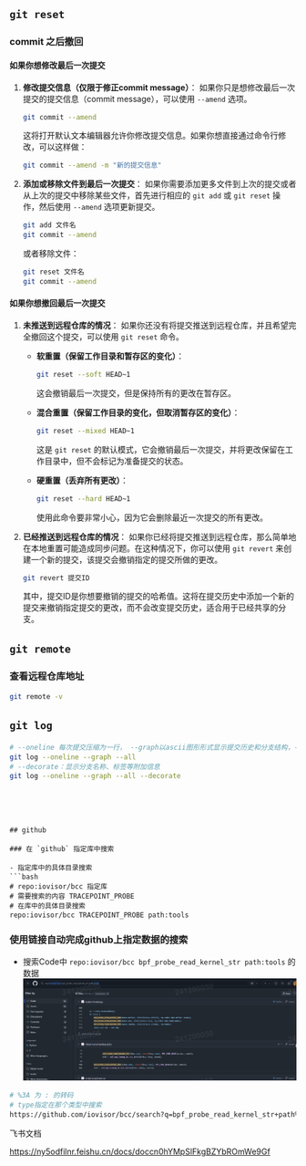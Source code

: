 



## `git reset`

### commit 之后撤回

#### 如果你想修改最后一次提交

1. **修改提交信息（仅限于修正commit message）**：
   如果你只是想修改最后一次提交的提交信息（commit message），可以使用 `--amend` 选项。
   ```sh
   git commit --amend
   ```
   这将打开默认文本编辑器允许你修改提交信息。如果你想直接通过命令行修改，可以这样做：
   ```sh
   git commit --amend -m "新的提交信息"
   ```

2. **添加或移除文件到最后一次提交**：
   如果你需要添加更多文件到上次的提交或者从上次的提交中移除某些文件，首先进行相应的 `git add` 或 `git reset` 操作，然后使用 `--amend` 选项更新提交。
   ```sh
   git add 文件名
   git commit --amend
   ```
   或者移除文件：
   ```sh
   git reset 文件名
   git commit --amend
   ```

#### 如果你想撤回最后一次提交

1. **未推送到远程仓库的情况**：
   如果你还没有将提交推送到远程仓库，并且希望完全撤回这个提交，可以使用 `git reset` 命令。
   
   - **软重置（保留工作目录和暂存区的变化）**：
     ```sh
     git reset --soft HEAD~1
     ```
     这会撤销最后一次提交，但是保持所有的更改在暂存区。

   - **混合重置（保留工作目录的变化，但取消暂存区的变化）**：
     ```sh
     git reset --mixed HEAD~1
     ```
     这是 `git reset` 的默认模式，它会撤销最后一次提交，并将更改保留在工作目录中，但不会标记为准备提交的状态。

   - **硬重置（丢弃所有更改）**：
     ```sh
     git reset --hard HEAD~1
     ```
     使用此命令要非常小心，因为它会删除最近一次提交的所有更改。

2. **已经推送到远程仓库的情况**：
   如果你已经将提交推送到远程仓库，那么简单地在本地重置可能造成同步问题。在这种情况下，你可以使用 `git revert` 来创建一个新的提交，该提交会撤销指定的提交所做的更改。
   ```sh
   git revert 提交ID
   ```
   其中，提交ID是你想要撤销的提交的哈希值。这将在提交历史中添加一个新的提交来撤销指定提交的更改，而不会改变提交历史，适合用于已经共享的分支。



## `git remote`

### 查看远程仓库地址

```bash
git remote -v
```



## `git log`

```bash
# --oneline 每次提交压缩为一行， --graph以ascii图形形式显示提交历史和分支结构，--all显示所有分支历史提交记录
git log --oneline --graph --all
# --decorate：显示分支名称、标签等附加信息
git log --oneline --graph --all --decorate

```
```




## github

### 在 `github` 指定库中搜索

- 指定库中的具体目录搜索
```bash
# repo:iovisor/bcc 指定库
# 需要搜索的内容 TRACEPOINT_PROBE
# 在库中的具体目录搜索
repo:iovisor/bcc TRACEPOINT_PROBE path:tools
```



### 使用链接自动完成github上指定数据的搜索

- 搜索Code中 `repo:iovisor/bcc bpf_probe_read_kernel_str path:tools` 的数据
![](attachments/Pasted%20image%2020250220103250.png)
```bash
# %3A 为 : 的转码
# type指定在那个类型中搜索
https://github.com/iovisor/bcc/search?q=bpf_probe_read_kernel_str+path%3Atools&type=Code[search /tools]
```



飞书文档

https://ny5odfilnr.feishu.cn/docs/doccn0hYMpSlFkgBZYbROmWe9Gf



